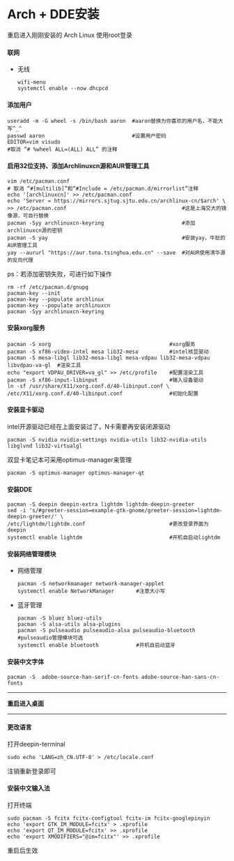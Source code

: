 # Arch + DDE安装

重启进入刚刚安装的 Arch Linux 使用root登录

#### 联网

- 无线

  ```shell
  wifi-menu
  systemctl enable --now dhcpcd
  ```

#### 添加用户

```shell
useradd -m -G wheel -s /bin/bash aaron	#aaron替换为你喜欢的用户名，不能大写^_^
passwd aaron							#设置用户密码
EDITOR=vim visudo
#取消 “# %wheel ALL=(ALL) ALL” 的注释
```

#### 启用32位支持、添加Archlinuxcn源和AUR管理工具

```shell
vim /etc/pacman.conf
# 取消 “#[multilib]”和“#Include = /etc/pacman.d/mirrorlist”注释
echo '[archlinuxcn]' >> /etc/pacman.conf
echo 'Server = https://mirrors.sjtug.sjtu.edu.cn/archlinux-cn/$arch' \
>> /etc/pacman.conf										#这是上海交大的镜像源，可自行替换
pacman -Syy archlinuxcn-keyring							#添加archlinuxcn源的密钥
pacman -S yay											#安装yay，牛批的AUR管理工具
yay --aururl "https://aur.tuna.tsinghua.edu.cn" --save	#对AUR使用清华源的反向代理
```

ps：若添加密钥失败，可进行如下操作

```shell
rm -rf /etc/pacman.d/gnupg
pacman-key --init
pacman-key --populate archlinux
pacman-key --populate archlinuxcn
pacman -Syy archlinuxcn-keyring
```

#### 安装xorg服务

```shell
pacman -S xorg										#xorg服务
pacman -S xf86-video-intel mesa lib32-mesa			#intel核显驱动
pacman -S mesa-libgl lib32-mesa-libgl mesa-vdpau lib32-mesa-vdpau libvdpau-va-gl  #渲染工具
echo "export VDPAU_DRIVER=va_gl" >> /etc/profile	#配置渲染工具
pacman -S xf86-input-libinput						#输入设备驱动
ln -sf /usr/share/X11/xorg.conf.d/40-libinput.conf \
/etc/X11/xorg.conf.d/40-libinput.conf				#初始化配置
```

#### 安装显卡驱动

intel开源驱动已经在上面安装过了，N卡需要再安装闭源驱动

```shell
pacman -S nvidia nvidia-settings nvidia-utils lib32-nvidia-utils libglvnd lib32-virtualgl
```

双显卡笔记本可采用optimus-manager来管理

```shell
pacman -S optimus-manager optimus-manager-qt
```

#### 安装DDE

```shell
pacman -S deepin deepin-extra lightdm lightdm-deepin-greeter
sed -i 's/#greeter-session=example-gtk-gnome/greeter-session=lightdm-deepin-greeter/' \
/etc/lightdm/lightdm.conf							#更改登录界面为deepin
systemctl enable lightdm							#开机自启动lightdm
```

#### 安装网络管理模块

- 网络管理

  ```shell
  pacman -S networkmanager network-manager-applet
  systemctl enable NetworkManager		#注意大小写
  ```

- 蓝牙管理

  ```shell
  pacman -S bluez bluez-utils 
  pacman -S alsa-utils alsa-plugins 
  pacman -S pulseaudio pulseaudio-alsa pulseaudio-bluetooth	#pulseaudio管理模块可选
  systemctl enable bluetooth			#开机自启动蓝牙
  ```

#### 安装中文字体

```shell
pacman -S  adobe-source-han-serif-cn-fonts adobe-source-han-sans-cn-fonts
```

----------------------------------------

**重启进入桌面**

----------------------------------------

#### 更改语言

打开deepin-terminal

```shell
sudo echo 'LANG=zh_CN.UTF-8' > /etc/locale.conf
```

注销重新登录即可

#### 安装中文输入法

打开终端

```shell
sudo pacman -S fcitx fcitx-configtool fcitx-im fcitx-googlepinyin
echo 'export GTK_IM_MODULE=fcitx' > .xprofile
echo 'export QT_IM_MODULE=fcitx' >> .xprofile
echo 'export XMODIFIERS="@im=fcitx"' >> .xprofile
```

重启后生效
